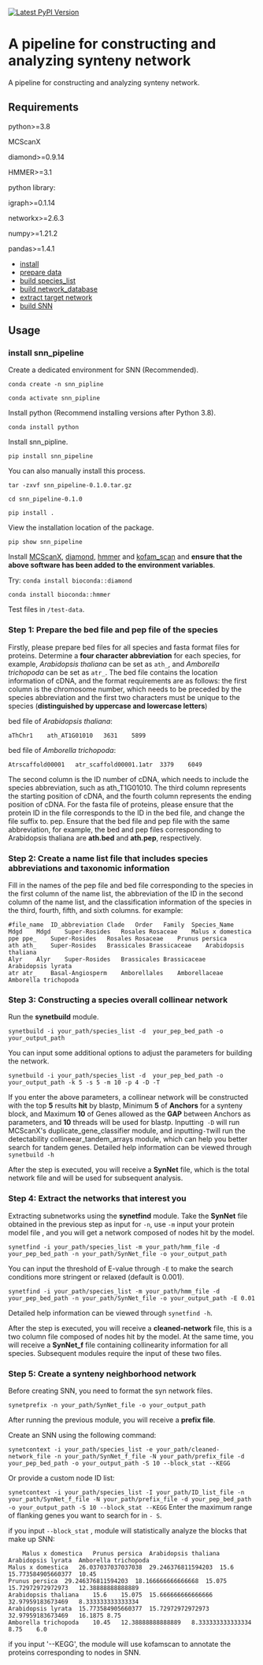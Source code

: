 [![Latest PyPI Version](https://img.shields.io/pypi/v/snn-pipeline)](https://pypi.org/project/snn-pipeline/)

# A pipeline for constructing and analyzing synteny network
A pipeline for constructing and analyzing synteny network.
## Requirements
python>=3.8

MCScanX

diamond>=0.9.14

HMMER>=3.1

python library:

igraph>=0.1.14

networkx>=2.6.3

numpy>=1.21.2

pandas>=1.4.1

- [install](#install)
- [prepare data](#preparation)
- [build species_list](#buildlist)
- [build network_database](#builddatabase)
- [extract target network](#extract)
- [build SNN](#SNN)

## Usage
<a name="install"></a>
### install snn_pipeline
Create a dedicated environment for SNN (Recommended).

`conda create -n snn_pipline`

`conda activate snn_pipline`

Install python (Recommend installing versions after Python 3.8).

`conda install python`

Install snn_pipline.

`pip install snn_pipeline`

You can also manually install this process.

`tar -zxvf snn_pipeline-0.1.0.tar.gz`

`cd snn_pipeline-0.1.0`

`pip install .`

View the installation location of the package.

`pip show snn_pipeline`

Install [MCScanX](https://github.com/wyp1125/MCScanX), [diamond](https://github.com/bbuchfink/diamond), [hmmer](https://github.com/EddyRivasLab/hmmer) and [kofam_scan](https://github.com/takaram/kofam_scan) and **ensure that the above software has been added to the environment variables**.

Try:
`conda install bioconda::diamond`

`conda install bioconda::hmmer`

Test files in 
`/test-data`.


<a name="preparation"></a>
### Step 1: Prepare the bed file and pep file of the species 
Firstly, please prepare bed files for all species and fasta format files for proteins. Determine a **four character abbreviation** for each species, 
for example, _Arabidopsis thaliana_ can be set as `ath_`, and _Amborella trichopoda_ can be set as `atr_`.
The bed file contains the location information of cDNA, and the format requirements are as follows: the first column is the chromosome number, which needs to be preceded by the species abbreviation and the first two characters must be unique to the species (**distinguished by uppercase and lowercase letters**)

bed file of _Arabidopsis thaliana_:

`aThChr1	ath_AT1G01010	3631	5899`

bed file of _Amborella trichopoda_:

`Atrscaffold00001	atr_scaffold00001.1atr	3379	6049`

The second column is the ID number of cDNA, which needs to include the species abbreviation, such as ath_T1G01010. The third column represents the starting position of cDNA, and the fourth column represents the ending position of cDNA. For the fasta file of proteins, please ensure that the protein ID in the file corresponds to the ID in the bed file, and change the file suffix to. pep. Ensure that the bed file and pep file with the same abbreviation, for example, the bed and pep files corresponding to Arabidopsis thaliana are **ath.bed** and **ath.pep**, respectively.

<a name="buildlist"></a>
### Step 2: Create a name list file that includes species abbreviations and taxonomic information
Fill in the names of the pep file and bed file corresponding to the species in the first column of the name list, the abbreviation of the ID in the second column of the name list, and the classification information of the species in the third, fourth, fifth, and sixth columns.
for example:
```
#file_name	ID_abbreviation	Clade	Order	Family	Species_Name
Mdgd	Mdgd	Super-Rosides	Rosales	Rosaceae	Malus x domestica
ppe	ppe_	Super-Rosides	Rosales	Rosaceae	Prunus persica
ath	ath_	Super-Rosides	Brassicales	Brassicaceae	Arabidopsis thaliana
Alyr	Alyr	Super-Rosides	Brassicales	Brassicaceae	Arabidopsis lyrata
atr	atr_	Basal-Angiosperm	Amborellales	Amborellaceae	Amborella trichopoda
```

<a name="builddatabase"></a>
### Step 3: Constructing a species overall collinear network
Run the **synetbuild** module.

`synetbuild -i your_path/species_list -d  your_pep_bed_path -o your_output_path`

You can input some additional options to adjust the parameters for building the network.

`synetbuild -i your_path/species_list -d  your_pep_bed_path -o your_output_path -k 5 -s 5 -m 10 -p 4 -D -T`

If you enter the above parameters, a collinear network will be constructed with the top **5** results **hit** by blastp, Minimum **5** of **Anchors** for a synteny block, and Maximum **10** of Genes allowed as the **GAP** between Anchors as parameters, and **10** threads will be used for blastp. Inputting` -D` will run MCScanX's duplicate_gene_classifier module, and inputting` -T `will run the detectability collineear_tandem_arrays module, which can help you better search for tandem genes. Detailed help information can be viewed through `synetbuild -h`

After the step is executed, you will receive a **SynNet** file, which is the total network file and will be used for subsequent analysis.

<a name="extract"></a>
### Step 4: Extract the networks that interest you
Extracting subnetworks using the **synetfind** module. Take the **SynNet** file obtained in the previous step as input for `-n`, use `-m` input your protein model file , and you will get a network composed of nodes hit by the model.

`synetfind -i your_path/species_list -m your_path/hmm_file -d your_pep_bed_path -n your_path/SynNet_file -o your_output_path`

You can input the threshold of E-value through `-E` to make the search conditions more stringent or relaxed (default is 0.001). 

`synetfind -i your_path/species_list -m your_path/hmm_file -d your_pep_bed_path -n your_path/SynNet_file -o your_output_path -E 0.01`

Detailed help information can be viewed through `synetfind -h`.

After the step is executed, you will receive a **cleaned-network** file, this is a two column file composed of nodes hit by the model. At the same time, you will receive a **SynNet_f** file containing collinearity information for all species. Subsequent modules require the input of these two files.

<a name="SNN"></a>
### Step 5: Create a synteny neighborhood network
Before creating SNN, you need to format the syn network files.

`synetprefix -n your_path/SynNet_file -o your_output_path`

After running the previous module, you will receive a **prefix file**. 

Create an SNN using the following command:

`synetcontext -i your_path/species_list -e your_path/cleaned-network_file -n your_path/SynNet_f_file -N your_path/prefix_file -d your_pep_bed_path -o your_output_path -S 10 --block_stat --KEGG`

Or provide a custom node ID list:

`synetcontext -i your_path/species_list -I your_path/ID_list_file -n your_path/SynNet_f_file -N your_path/prefix_file -d your_pep_bed_path -o your_output_path -S 10 --block_stat --KEGG`
Enter the maximum range of flanking genes you want to search for in `- S`.

if you input `--block_stat` , module will statistically analyze the blocks that make up SNN:

```
	Malus x domestica	Prunus persica	Arabidopsis thaliana	Arabidopsis lyrata	Amborella trichopoda
Malus x domestica	26.037037037037038	29.246376811594203	15.6	15.773584905660377	10.45
Prunus persica	29.246376811594203	18.166666666666668	15.075	15.72972972972973	12.38888888888889
Arabidopsis thaliana	15.6	15.075	15.666666666666666	32.97959183673469	8.333333333333334
Arabidopsis lyrata	15.773584905660377	15.72972972972973	32.97959183673469	16.1875	8.75
Amborella trichopoda	10.45	12.38888888888889	8.333333333333334	8.75	6.0
```

if you input '--KEGG', the module will use kofamscan to annotate the proteins corresponding to nodes in SNN.
